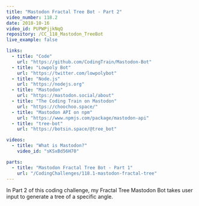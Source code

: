 ```yaml
---
title: "Mastodon Fractal Tree Bot - Part 2"
video_number: 118.2
date: 2018-10-16
video_id: PUPWPjjkNqQ
repository: /CC_118_Mastodon_TreeBot
live_example: false

links:
  - title: "Code"
    url: "https://github.com/CodingTrain/Mastodon-Bot"
  - title: "Lowpoly Bot"
    url: "https://twitter.com/lowpolybot"
  - title: "Node.js"
    url: "https://nodejs.org"
  - title: "Mastodon"
    url: "https://mastodon.social/about"
  - title: "The Coding Train on Mastodon"
    url: "https://choochoo.space/"
  - title: "Mastodon API on npm"
    url: "https://www.npmjs.com/package/mastodon-api"
  - title: "tree-bot"
    url: "https://botsin.space/@tree_bot"

videos:
  - title: "What is Mastodon?"
    video_id: "sKSxBd56H70"

parts:
  - title: "Mastodon Fractal Tree Bot - Part 1"
    url: "/CodingChallenges/118.1-mastodon-fractal-tree"
---
```


In Part 2 of this coding challenge, my Fractal Tree Mastodon Bot takes user input to generate a tree of a specific angle.
